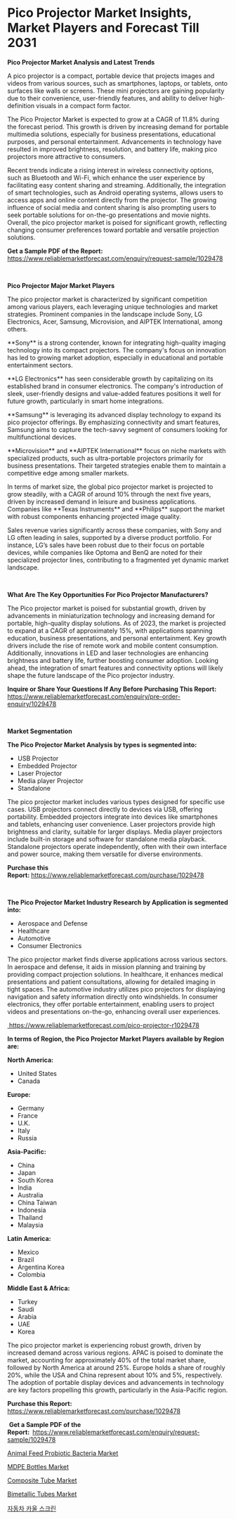 <p><h1>Pico Projector Market Insights, Market Players and Forecast Till 2031</h1></p><p><strong>Pico Projector Market Analysis and Latest Trends</strong></p>
<p><p>A pico projector is a compact, portable device that projects images and videos from various sources, such as smartphones, laptops, or tablets, onto surfaces like walls or screens. These mini projectors are gaining popularity due to their convenience, user-friendly features, and ability to deliver high-definition visuals in a compact form factor.</p><p>The Pico Projector Market is expected to grow at a CAGR of 11.8% during the forecast period. This growth is driven by increasing demand for portable multimedia solutions, especially for business presentations, educational purposes, and personal entertainment. Advancements in technology have resulted in improved brightness, resolution, and battery life, making pico projectors more attractive to consumers.</p><p>Recent trends indicate a rising interest in wireless connectivity options, such as Bluetooth and Wi-Fi, which enhance the user experience by facilitating easy content sharing and streaming. Additionally, the integration of smart technologies, such as Android operating systems, allows users to access apps and online content directly from the projector. The growing influence of social media and content sharing is also prompting users to seek portable solutions for on-the-go presentations and movie nights. Overall, the pico projector market is poised for significant growth, reflecting changing consumer preferences toward portable and versatile projection solutions.</p></p>
<p><strong>Get a Sample PDF of the Report:&nbsp;</strong> <a href="https://www.reliablemarketforecast.com/enquiry/request-sample/1029478">https://www.reliablemarketforecast.com/enquiry/request-sample/1029478</a></p>
<p>&nbsp;</p>
<p><strong>Pico Projector Major Market Players</strong></p>
<p><p>The pico projector market is characterized by significant competition among various players, each leveraging unique technologies and market strategies. Prominent companies in the landscape include Sony, LG Electronics, Acer, Samsung, Microvision, and AIPTEK International, among others.</p><p>**Sony** is a strong contender, known for integrating high-quality imaging technology into its compact projectors. The company's focus on innovation has led to growing market adoption, especially in educational and portable entertainment sectors. </p><p>**LG Electronics** has seen considerable growth by capitalizing on its established brand in consumer electronics. The company's introduction of sleek, user-friendly designs and value-added features positions it well for future growth, particularly in smart home integrations.</p><p>**Samsung** is leveraging its advanced display technology to expand its pico projector offerings. By emphasizing connectivity and smart features, Samsung aims to capture the tech-savvy segment of consumers looking for multifunctional devices.</p><p>**Microvision** and **AIPTEK International** focus on niche markets with specialized products, such as ultra-portable projectors primarily for business presentations. Their targeted strategies enable them to maintain a competitive edge among smaller markets.</p><p>In terms of market size, the global pico projector market is projected to grow steadily, with a CAGR of around 10% through the next five years, driven by increased demand in leisure and business applications. Companies like **Texas Instruments** and **Philips** support the market with robust components enhancing projected image quality.</p><p>Sales revenue varies significantly across these companies, with Sony and LG often leading in sales, supported by a diverse product portfolio. For instance, LG’s sales have been robust due to their focus on portable devices, while companies like Optoma and BenQ are noted for their specialized projector lines, contributing to a fragmented yet dynamic market landscape.</p></p>
<p>&nbsp;</p>
<p><strong>What Are The Key Opportunities For Pico Projector Manufacturers?</strong></p>
<p><p>The Pico projector market is poised for substantial growth, driven by advancements in miniaturization technology and increasing demand for portable, high-quality display solutions. As of 2023, the market is projected to expand at a CAGR of approximately 15%, with applications spanning education, business presentations, and personal entertainment. Key growth drivers include the rise of remote work and mobile content consumption. Additionally, innovations in LED and laser technologies are enhancing brightness and battery life, further boosting consumer adoption. Looking ahead, the integration of smart features and connectivity options will likely shape the future landscape of the Pico projector industry.</p></p>
<p><strong>Inquire or Share Your Questions If Any Before Purchasing This Report:</strong> <a href="https://www.reliablemarketforecast.com/enquiry/pre-order-enquiry/1029478">https://www.reliablemarketforecast.com/enquiry/pre-order-enquiry/1029478</a></p>
<p>&nbsp;</p>
<p><strong>Market Segmentation</strong></p>
<p><strong>The Pico Projector Market Analysis by types is segmented into:</strong></p>
<p><ul><li>USB Projector</li><li>Embedded Projector</li><li>Laser Projector</li><li>Media player Projector</li><li>Standalone</li></ul></p>
<p><p>The pico projector market includes various types designed for specific use cases. USB projectors connect directly to devices via USB, offering portability. Embedded projectors integrate into devices like smartphones and tablets, enhancing user convenience. Laser projectors provide high brightness and clarity, suitable for larger displays. Media player projectors include built-in storage and software for standalone media playback. Standalone projectors operate independently, often with their own interface and power source, making them versatile for diverse environments.</p></p>
<p><strong>Purchase this Report:&nbsp;</strong><a href="https://www.reliablemarketforecast.com/purchase/1029478">https://www.reliablemarketforecast.com/purchase/1029478</a></p>
<p>&nbsp;</p>
<p><strong>The Pico Projector Market Industry Research by Application is segmented into:</strong></p>
<p><ul><li>Aerospace and Defense</li><li>Healthcare</li><li>Automotive</li><li>Consumer Electronics</li></ul></p>
<p><p>The pico projector market finds diverse applications across various sectors. In aerospace and defense, it aids in mission planning and training by providing compact projection solutions. In healthcare, it enhances medical presentations and patient consultations, allowing for detailed imaging in tight spaces. The automotive industry utilizes pico projectors for displaying navigation and safety information directly onto windshields. In consumer electronics, they offer portable entertainment, enabling users to project videos and presentations on-the-go, enhancing overall user experiences.</p></p>
<p><a href="https://www.reliablemarketforecast.com/pico-projector-r1029478">&nbsp;https://www.reliablemarketforecast.com/pico-projector-r1029478</a></p>
<p><strong>In terms of Region, the Pico Projector Market Players available by Region are:</strong></p>
<p>
    <p> <strong> North America: </strong>
        <ul>
            <li>United States</li>
            <li>Canada</li>
        </ul>
        </p> 
    <p> <strong> Europe: </strong>
        <ul>
            <li>Germany</li>
            <li>France</li>
            <li>U.K.</li>
            <li>Italy</li>
            <li>Russia</li>
        </ul>
        </p> 
    <p> <strong> Asia-Pacific: </strong>
        <ul>
            <li>China</li>
            <li>Japan</li>
            <li>South Korea</li>
            <li>India</li>
            <li>Australia</li>
            <li>China Taiwan</li>
            <li>Indonesia</li>
            <li>Thailand</li>
            <li>Malaysia</li>
        </ul>
        </p> 
    <p> <strong> Latin America: </strong>
        <ul>
            <li>Mexico</li>
            <li>Brazil</li>
            <li>Argentina Korea</li>
            <li>Colombia</li>
        </ul>
        </p> 
    <p> <strong> Middle East & Africa: </strong>
        <ul>
            <li>Turkey</li>
            <li>Saudi</li>
            <li>Arabia</li>
            <li>UAE</li>
            <li>Korea</li>
        </ul>
    </p>
    </p>
<p><p>The pico projector market is experiencing robust growth, driven by increased demand across various regions. APAC is poised to dominate the market, accounting for approximately 40% of the total market share, followed by North America at around 25%. Europe holds a share of roughly 20%, while the USA and China represent about 10% and 5%, respectively. The adoption of portable display devices and advancements in technology are key factors propelling this growth, particularly in the Asia-Pacific region.</p></p>
<p><strong>Purchase this Report: </strong><a href="https://www.reliablemarketforecast.com/purchase/1029478">https://www.reliablemarketforecast.com/purchase/1029478</a></p>
<p>&nbsp;<strong>Get a Sample PDF of the Report:&nbsp;&nbsp;</strong><a href="https://www.reliablemarketforecast.com/enquiry/request-sample/1029478">https://www.reliablemarketforecast.com/enquiry/request-sample/1029478</a></p>
<p><strong></strong></p>
<p><p><a href="https://github.com/NorbertYates/Market-Research-Report-List-7/blob/main/animal-feed-probiotic-bacteria-market.md">Animal Feed Probiotic Bacteria Market</a></p><p><a href="https://medium.com/@marilynfhghoster53/the-mdpe-bottles-market-is-experiencing-higher-than-anticipated-demand-compared-to-pre-pandemic-6cec349dc6b3">MDPE Bottles Market</a></p><p><a href="https://issuu.com/reportprime-2/docs/composite-tube-market-size-2030.ppt_03253e19dad5b9">Composite Tube Market</a></p><p><a href="https://issuu.com/reportprime-2/docs/bimetallic-tubes-market-size-2030.p_540cddb5c4da4b">Bimetallic Tubes Market</a></p><p><a href="https://medium.com/@samiahussain82/automotive-cowl-screen-market-%EC%9D%98-%EA%B8%80%EB%A1%9C%EB%B2%8C-%EC%8B%9C%EC%9E%A5-%EA%B0%9C%EC%9A%94%EB%8A%94-%EC%A0%84-%EC%84%B8%EA%B3%84-%EB%B0%8F-%EC%A3%BC%EC%9A%94-%EC%8B%9C%EC%9E%A5%EC%9D%98-%EC%82%B0%EC%97%85%EC%97%90-%EC%98%81%ED%96%A5%EC%9D%84-%EB%AF%B8%EC%B9%98%EB%8A%94-%EC%A3%BC%EC%9A%94-%ED%8A%B8%EB%A0%8C%EB%93%9C%EC%97%90-%EB%8C%80%ED%95%9C-%EB%8F%85%ED%8A%B9%ED%95%9C-%EA%B4%80%EC%A0%90%EC%9D%84-%EC%A0%9C%EA%B3%B5%ED%95%A9%EB%8B%88%EB%8B%A4-a8d80e134d0d">자동차 카울 스크린</a></p></p>